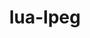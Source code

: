 ---
title: "lua-lpeg"
layout: cache
categories: [package, develop]
meta: {"versions": ["1.0.2-1"], "compilers": ["gcc@=10.2.1", "gcc@=7.5.0"], "oss": ["centos7", "ubuntu18.04"], "platforms": ["linux"], "targets": ["x86_64_v3"], "stacks": ["developer-tools", "developer-tools-manylinux2014", "root"], "num_specs": 5, "num_specs_by_stack": {"root": 5, "developer-tools-manylinux2014": 1, "developer-tools": 4}}
spec_details: [{"hash": "xjpznpjzgoodn34ovpcba4ukrzvqkniu", "compiler": "gcc@=10.2.1", "versions": ["1.0.2-1"], "os": "centos7", "platform": "linux", "target": "x86_64_v3", "variants": ["build_system=lua"], "stacks": ["root", "developer-tools-manylinux2014"], "size": "-", "tarball": "https://binaries.spack.io/develop/build_cache/linux-centos7-x86_64_v3/gcc-10.2.1/lua-lpeg-1.0.2-1/linux-centos7-x86_64_v3-gcc-10.2.1-lua-lpeg-1.0.2-1-xjpznpjzgoodn34ovpcba4ukrzvqkniu.spack"}, {"hash": "wkxxirh6kslpxrmam7m3jx5dgzd3ao3u", "compiler": "gcc@=7.5.0", "versions": ["1.0.2-1"], "os": "ubuntu18.04", "platform": "linux", "target": "x86_64_v3", "variants": ["build_system=lua"], "stacks": ["root", "developer-tools"], "size": "-", "tarball": "https://binaries.spack.io/develop/build_cache/linux-ubuntu18.04-x86_64_v3/gcc-7.5.0/lua-lpeg-1.0.2-1/linux-ubuntu18.04-x86_64_v3-gcc-7.5.0-lua-lpeg-1.0.2-1-wkxxirh6kslpxrmam7m3jx5dgzd3ao3u.spack"}, {"hash": "fob7627m2q5onq62ca233es3x7bgchcd", "compiler": "gcc@=7.5.0", "versions": ["1.0.2-1"], "os": "ubuntu18.04", "platform": "linux", "target": "x86_64_v3", "variants": ["build_system=lua"], "stacks": ["root", "developer-tools"], "size": "-", "tarball": "https://binaries.spack.io/develop/build_cache/linux-ubuntu18.04-x86_64_v3/gcc-7.5.0/lua-lpeg-1.0.2-1/linux-ubuntu18.04-x86_64_v3-gcc-7.5.0-lua-lpeg-1.0.2-1-fob7627m2q5onq62ca233es3x7bgchcd.spack"}, {"hash": "5zxrnesvjcpylkdzilu6vxj2i2i2vugb", "compiler": "gcc@=7.5.0", "versions": ["1.0.2-1"], "os": "ubuntu18.04", "platform": "linux", "target": "x86_64_v3", "variants": ["build_system=lua"], "stacks": ["root", "developer-tools"], "size": "-", "tarball": "https://binaries.spack.io/develop/build_cache/linux-ubuntu18.04-x86_64_v3/gcc-7.5.0/lua-lpeg-1.0.2-1/linux-ubuntu18.04-x86_64_v3-gcc-7.5.0-lua-lpeg-1.0.2-1-5zxrnesvjcpylkdzilu6vxj2i2i2vugb.spack"}, {"hash": "vcsgmj65gn7l5vx7r3ywvbfbzo255bfb", "compiler": "gcc@=7.5.0", "versions": ["1.0.2-1"], "os": "ubuntu18.04", "platform": "linux", "target": "x86_64_v3", "variants": ["build_system=lua"], "stacks": ["root", "developer-tools"], "size": "-", "tarball": "https://binaries.spack.io/develop/build_cache/linux-ubuntu18.04-x86_64_v3/gcc-7.5.0/lua-lpeg-1.0.2-1/linux-ubuntu18.04-x86_64_v3-gcc-7.5.0-lua-lpeg-1.0.2-1-vcsgmj65gn7l5vx7r3ywvbfbzo255bfb.spack"}]
---